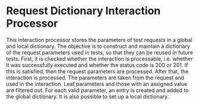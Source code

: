 # Request Dictionary Interaction Processor
This interaction processor stores the parameters of test requests in a global and local dictionary. The objective is to construct and maintain a dictionary of the request parameters used in tests, so that they can be reused in future tests. First, it is checked whether the interaction is processable, i.e. whether it was successfully executed and whether the status code is 200 or 201. If this is satisfied, then the request parameters are processed. After that, the interaction is processed. The parameters are taken from the request and used in the interaction. Leaf parameters and those with an assigned value are filtered out. For each valid parameter, an entry is created and added to the global dictionary. It is also possible to set up a local dictionary.